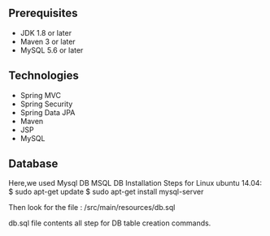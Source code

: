 ## Prerequisites
- JDK 1.8 or later
- Maven 3 or later
- MySQL 5.6 or later

## Technologies 
- Spring MVC
- Spring Security
- Spring Data JPA
- Maven
- JSP
- MySQL
## Database
Here,we used Mysql DB 
MSQL DB Installation Steps for Linux ubuntu 14.04:
$ sudo apt-get update
$ sudo apt-get install mysql-server

Then look for the file :
/src/main/resources/db.sql

db.sql file contents all step for DB table creation commands.


